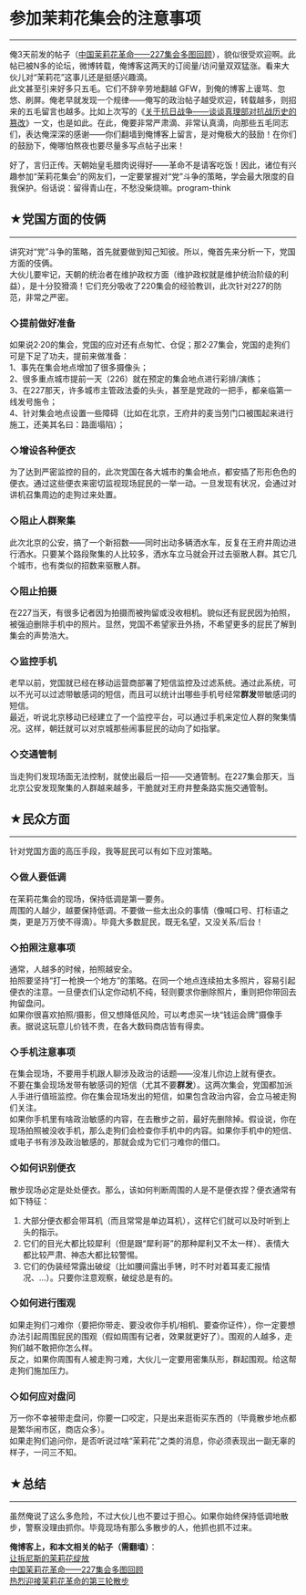 # 参加茉莉花集会的注意事项 

-----

 俺3天前发的帖子（[中国茉莉花革命——227集会多图回顾](https://program-think.blogspot.com/2011/03/jasmine-revolution-227-photo.html)），貌似很受欢迎啊。此帖已被N多的论坛，微博转载，俺博客这两天的订阅量/访问量双双猛涨。看来大伙儿对“茉莉花”这事儿还是挺感兴趣滴。  
 此文甚至引来好多只五毛。它们不辞辛劳地翻越 GFW，到俺的博客上谩骂、忽悠、刷屏。俺老早就发现一个规律——俺写的政治帖子越受欢迎，转载越多，则招来的五毛留言也越多。比如上次写的《[关于抗日战争——谈谈真理部对抗战历史的篡改](https://program-think.blogspot.com/2010/09/sino-japanese-war.html)》一文，也是如此。在此，俺要非常严肃滴、非常认真滴，向那些五毛同志们，表达俺深深的感谢——你们翻墙到俺博客上留言，是对俺极大的鼓励！在你们的鼓励下，俺哪怕熬夜也要尽量多写点帖子出来！  
   
 好了，言归正传。天朝始皇毛腊肉说得好——革命不是请客吃饭！因此，诸位有兴趣参加“茉莉花集会”的网友们，一定要掌握对“党”斗争的策略，学会最大限度的自我保护。俗话说：留得青山在，不愁没柴烧嘛。program-think  
   
 ## ★党国方面的伎俩
--------

  
 讲究对“党”斗争的策略，首先就要做到知己知彼。所以，俺首先来分析一下，党国方面的伎俩。  
 大伙儿要牢记，天朝的统治者在维护政权方面（维护政权就是维护统治阶级的利益），是十分狡猾滴！它们充分吸收了220集会的经验教训，此次针对227的防范，非常之严密。  
   
 ### ◇提前做好准备

  
 如果说2·20的集会，党国的应对还有点匆忙、仓促；那2·27集会，党国的走狗们可是下足了功夫，提前来做准备：  
 1、事先在集会地点增加了很多摄像头；  
 2、很多重点城市提前一天（226）就在预定的集会地点进行彩排/演练；  
 3、在227那天，许多城市主管政法委的头头，甚至是党政的一把手，都亲临第一线发号施令；  
 4、针对集会地点设置一些障碍（比如在北京，王府井的麦当劳门口被围起来进行施工，还美其名曰：路面塌陷）；  
   
 ### ◇增设各种便衣

  
 为了达到严密监控的目的，此次党国在各大城市的集会地点，都安插了形形色色的便衣。通过这些便衣来密切监视现场屁民的一举一动。一旦发现有状况，会通过对讲机召集周边的走狗过来处置。  
   
 ### ◇阻止人群聚集

  
 此次北京的公安，搞了一个新招数——同时出动多辆洒水车，反复在王府井周边进行洒水。只要某个路段聚集的人比较多，洒水车立马就会开过去驱散人群。其它几个城市，也有类似的招数来驱散人群。  
   
 ### ◇阻止拍摄

  
 在227当天，有很多记者因为拍摄而被拘留或没收相机。貌似还有屁民因为拍照，被强迫删除手机中的照片。显然，党国不希望家丑外扬，不希望更多的屁民了解到集会的声势浩大。  
   
 ### ◇监控手机

  
 老早以前，党国就已经在移动运营商部署了短信监控及过滤系统。通过此系统，可以不光可以过滤带敏感词的短信，而且可以统计出哪些手机号经常**群发**带敏感词的短信。  
 最近，听说北京移动已经建立了一个监控平台，可以通过手机来定位人群的聚集情况。这样，朝廷就可以对京城那些闹事屁民的动向了如指掌。  
   
 ### ◇交通管制

  
 当走狗们发现场面无法控制，就使出最后一招——交通管制。在227集会那天，当北京公安发现聚集的人群越来越多，干脆就对王府井整条路实施交通管制。  
   
 ## ★民众方面
-----

  
 针对党国方面的高压手段，我等屁民可以有如下应对策略。  
   
 ### ◇做人要低调

  
 在茉莉花集会的现场，保持低调是第一要务。  
 周围的人越少，越要保持低调。不要做一些太出众的事情（像喊口号、打标语之类，更是万万使不得滴）。毕竟大多数屁民，既无名望，又没关系/后台！  
   
 ### ◇拍照注意事项

  
 通常，人越多的时候，拍照越安全。  
 拍照要坚持“打一枪换一个地方”的策略。在同一个地点连续拍太多照片，容易引起便衣的注意。一旦便衣们认定你动机不纯，轻则要求你删除照片，重则把你带回去拘留盘问。  
 如果你很喜欢拍照/摄影，但又想降低风险，可以考虑买一块“钱运会牌”摄像手表。据说这玩意儿价钱不贵，在各大数码商店皆有得卖。  
   
 ### ◇手机注意事项

  
 在集会现场，不要用手机跟人聊涉及政治的话题——没准儿你边上就有便衣。  
 不要在集会现场发带有敏感词的短信（尤其不要**群发**）。这两次集会，党国都加派人手进行值班监控。你在集会现场发出的短信，如果包含政治内容，会立马被走狗们关注。  
 如果你手机里有啥政治敏感的内容，在去散步之前，最好先删除掉。假设说，你在现场拍照被没收手机，那么走狗们会检查你手机中的内容。如果你手机中的短信、或电子书有涉及政治敏感的，那就会成为它们刁难你的借口。  
   
 ### ◇如何识别便衣

  
 散步现场必定是处处便衣。那么，该如何判断周围的人是不是便衣捏？便衣通常有如下特征：  
 1. 大部分便衣都会带耳机（而且常常是单边耳机），这样它们就可以及时听到上头的指示。  
 2. 它们的目光大都比较犀利（但是跟“犀利哥”的那种犀利又不太一样）、表情大都比较严肃、神态大都比较警惕。  
 3. 它们的伪装经常露出破绽（比如腰间露出手铐，时不时对着耳麦汇报情况、...）。只要你注意观察，破绽总是有的。  
   
 ### ◇如何进行围观

  
 如果走狗们刁难你（要把你带走、要没收你手机/相机、要查你证件），你一定要想办法引起周围屁民的围观（假如周围有记者，效果就更好了）。围观的人越多，走狗们越不敢把你怎么样。  
 反之，如果你周围有人被走狗刁难，大伙儿一定要用密集队形，群起围观。给这帮走狗们施加压力。  
   
 ### ◇如何应对盘问

  
 万一你不幸被带走盘问，你要一口咬定，只是出来逛街买东西的（毕竟散步地点都是繁华闹市区，商店众多）。  
 如果走狗们追问你，是否听说过啥“茉莉花”之类的消息，你必须表现出一副无辜的样子，一问三不知。  
   
 ## ★总结
---

  
 虽然俺说了这么多危险，不过大伙儿也不要过于担心。如果你始终保持低调地散步，警察没理由抓你。毕竟现场有那么多散步的人，他抓也抓不过来。  
   
 **俺博客上，和本文相关的帖子（需翻墙）**：  
 [让拆尼斯的茉莉花绽放](https://program-think.blogspot.com/2011/02/jasmine-revolution-227-notice.html)  
 [中国茉莉花革命——227集会多图回顾](https://program-think.blogspot.com/2011/03/jasmine-revolution-227-photo.html)  
 [热烈迎接茉莉花革命的第三轮散步](https://program-think.blogspot.com/2011/03/jasmine-revolution-306-notice.html) 